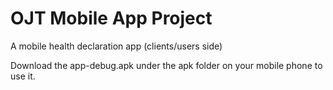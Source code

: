 # OJT Mobile App Project
A mobile health declaration app (clients/users side)

Download the app-debug.apk under the apk folder on your mobile phone to use it.
